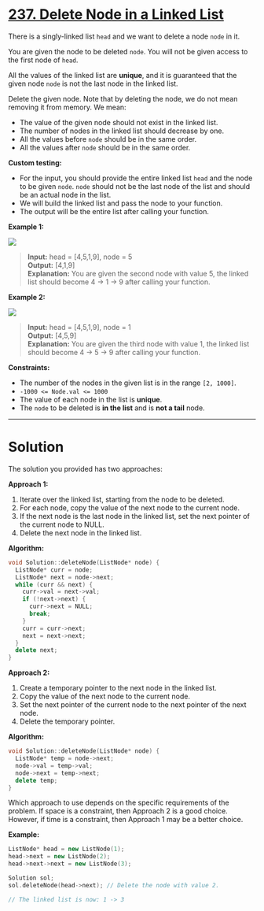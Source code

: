 # [237. Delete Node in a Linked List](https://leetcode.com/problems/delete-node-in-a-linked-list/)

There is a singly-linked list `head` and we want to delete a node `node` in it.

You are given the node to be deleted `node`. You will not be given access to the first node of `head`.

All the values of the linked list are **unique**, and it is guaranteed that the given node `node` is not the last node in the linked list.

Delete the given node. Note that by deleting the node, we do not mean removing it from memory. We mean:

- The value of the given node should not exist in the linked list.
- The number of nodes in the linked list should decrease by one.
- All the values before `node` should be in the same order.
- All the values after `node` should be in the same order.

**Custom testing:**

- For the input, you should provide the entire linked list `head` and the node to be given `node`. `node` should not be the last node of the list and should be an actual node in the list.
- We will build the linked list and pass the node to your function.
- The output will be the entire list after calling your function.
 


**Example 1:**

![](https://assets.leetcode.com/uploads/2020/09/01/node1.jpg)

>**Input:** head = [4,5,1,9], node = 5<br>
**Output:** [4,1,9]<br>
**Explanation:** You are given the second node with value 5, the linked list should become 4 -> 1 -> 9 after calling your function.

**Example 2:**

![](https://assets.leetcode.com/uploads/2020/09/01/node2.jpg)

>**Input:** head = [4,5,1,9], node = 1<br>
**Output:** [4,5,9]<br>
**Explanation:** You are given the third node with value 1, the linked list should become 4 -> 5 -> 9 after calling your function.
 

**Constraints:**

- The number of the nodes in the given list is in the range `[2, 1000]`.
- `-1000 <= Node.val <= 1000`
- The value of each node in the list is **unique**.
- The `node` to be deleted is **in the list** and is **not a tail** node.
---
# Solution

The solution you provided has two approaches:

**Approach 1:**

1. Iterate over the linked list, starting from the node to be deleted.
2. For each node, copy the value of the next node to the current node.
3. If the next node is the last node in the linked list, set the next pointer of the current node to NULL.
4. Delete the next node in the linked list.

**Algorithm:**

```c++
void Solution::deleteNode(ListNode* node) {
  ListNode* curr = node;
  ListNode* next = node->next;
  while (curr && next) {
    curr->val = next->val;
    if (!next->next) {
      curr->next = NULL;
      break;
    }
    curr = curr->next;
    next = next->next;
  }
  delete next;
}
```

**Approach 2:**

1. Create a temporary pointer to the next node in the linked list.
2. Copy the value of the next node to the current node.
3. Set the next pointer of the current node to the next pointer of the next node.
4. Delete the temporary pointer.

**Algorithm:**

```c++
void Solution::deleteNode(ListNode* node) {
  ListNode* temp = node->next;
  node->val = temp->val;
  node->next = temp->next;
  delete temp;
}
```

Which approach to use depends on the specific requirements of the problem. If space is a constraint, then Approach 2 is a good choice. However, if time is a constraint, then Approach 1 may be a better choice.

**Example:**

```c++
ListNode* head = new ListNode(1);
head->next = new ListNode(2);
head->next->next = new ListNode(3);

Solution sol;
sol.deleteNode(head->next); // Delete the node with value 2.

// The linked list is now: 1 -> 3
```